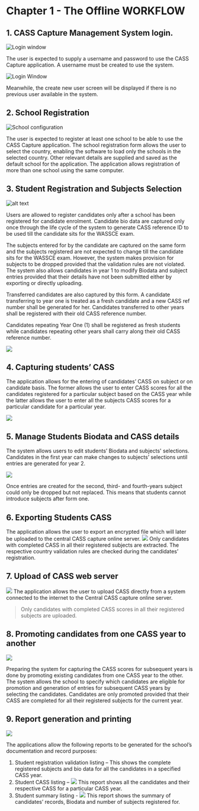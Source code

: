 # Chapter 1 - The Offline WORKFLOW

## 1. CASS Capture Management System login.

![Login window](/assets/images/c01/c01.01-login.png)

The user is expected to supply a username and password to use the CASS Capture application. A username must be created to use the system.

![Login Window](/assets/images/c01/c01.01-login2.png)

Meanwhile, the create new user screen will be displayed if there is no previous user available in the system.

## 2. School Registration
![School configuration](/assets/images/c01/c01.02-schoolConfiguration.png)

The user is expected to register at least one school to be able to use the CASS Capture application. The school registration form allows the user to select the country, enabling the software to load only the schools in the selected country. Other relevant details are supplied and saved as the default school for the application. The application allows registration of more than one school using the same computer.

## 3. Student Registration and Subjects Selection

![alt text](/assets/images/c01/c01.03-studentRegistration.png)

Users are allowed to register candidates only after a school has been registered for candidate enrolment. Candidate bio data are captured only once through the life cycle of the system to generate CASS reference ID to be used till the candidate sits for the WASSCE exam.

The subjects entered for by the candidate are captured on the same form and the subjects registered are not expected to change till the candidate sits for the WASSCE exam. However, the system makes provision for subjects to be dropped provided that the validation rules are not violated. The system also allows candidates in year 1 to modify Biodata and subject entries provided that their details have not been submitted either by exporting or directly uploading.

Transferred candidates are also captured by this form. A candidate transferring to year one is treated as a fresh candidate and a new CASS ref number shall be generated for her.
Candidates transferred to other years shall be registered with their old CASS reference number.

Candidates repeating Year One (1) shall be registered as fresh students while candidates repeating other years shall carry along their old CASS reference number.

![](/assets/images/c01/c01.03%202-candidateRegistration.png)

## 4. Capturing students’ CASS

The application allows for the entering of candidates’ CASS on subject or on candidate basis. The former allows the user to enter CASS scores for all the candidates registered for a particular subject based on the CASS year while the latter allows the user to enter all the subjects CASS scores for a particular candidate for a particular year.

![](/assets/images/c01/c01/c1.4-captureCass.png)

## 5. Manage Students Biodata and CASS details
 
The system allows users to edit students’ Biodata and subjects' selections.  Candidates in the first year can make changes to subjects’ selections until entries are generated for year 2.

![](/assets/images/c01/c1.5.png)

Once entries are created for the second, third- and fourth-years subject could only be dropped but not replaced. This means that students cannot introduce subjects after form one. 

## 6. Exporting Students CASS
 
The application allows the user to export an encrypted file which will later be uploaded to the central CASS capture online server.
![](/assets/images/c01/c1.6.png)
Only candidates with completed CASS in all their registered subjects are extracted. The respective country validation rules are checked during the candidates’ registration.

## 7. Upload of CASS web server
![](/assets/images/c01/c1.7.png)
The application allows the user to upload CASS directly from a system connected to the internet to the Central CASS capture online server. 
> Only candidates with completed CASS scores in all their registered subjects are uploaded.

## 8. Promoting candidates from one CASS year to another

![](/assets/images/c01/c1.8.png)

Preparing the system for capturing the CASS scores for subsequent years is done by promoting existing candidates from one CASS year to the other. The system allows the school to specify which candidates are eligible for promotion and generation of entries for subsequent CASS years by selecting the candidates. Candidates are only promoted provided that their CASS are completed for all their registered subjects for the current year.

## 9. Report generation and printing

![](/assets/images/c01/c1.9.1.png)

The applications allow the following reports to be generated for the school’s documentation and record purposes:
1. Student registration validation listing – This shows the complete registered subjects and bio data for all the candidates in a specified CASS year.
2. Student CASS listing – 
![](/assets/images/c01/c1.9.2.png)
This report shows all the candidates and their respective CASS for a particular CASS year.
3. Student summary listing - 
![](/assets/images/c01/c1.9.3.png)
This report shows the summary of candidates’ records, Biodata and number of subjects registered for.
